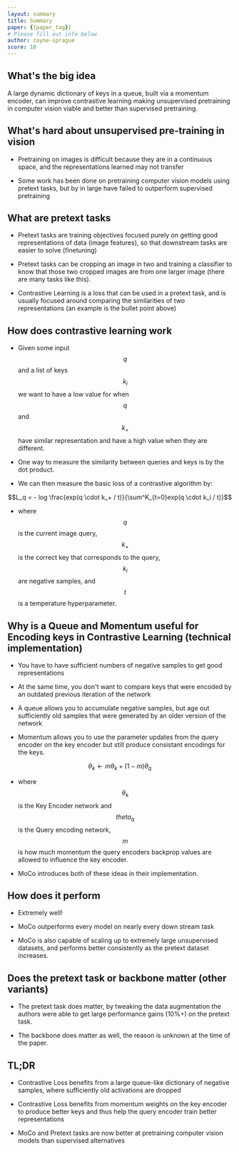 ```yaml
---
layout: summary
title: Summary
paper: {{paper_tag}}
# Please fill out info below
author: zayne-sprague
score: 10
---
```


## What's the big idea

A large dynamic dictionary of keys in a queue, built via a momentum encoder, can improve contrastive learning making unsupervised pretraining in computer vision viable and better than supervised pretraining.

## What's hard about unsupervised pre-training in vision

- Pretraining on images is difficult because they are in a continuous space, and the representations learned may not transfer

- Some work has been done on pretraining computer vision models using pretext tasks, but by in large have failed to outperform supervised pretraining

## What are pretext tasks 

- Pretext tasks are training objectives focused purely on getting good representations of data (image features), so that downstream tasks are easier to solve (finetuning)

- Pretext tasks can be cropping an image in two and training a classifier to know that those two cropped images are from one larger image (there are many tasks like this).

- Contrastive Learning is a loss that can be used in a pretext task, and is usually focused around comparing the similarities of two representations (an example is the bullet point above)

## How does contrastive learning work

- Given some input $$q$$ and a list of keys $$k_i$$ we want to have a low value for when $$q$$ and $$k_+$$ have similar representation and have a high value when they are different.

- One way to measure the similarity between queries and keys is by the dot product.

- We can then measure the basic loss of a contrastive algorithm by:

$$L_q = - log \frac{exp(q \cdot k_+ / t)}{\sum^K_{t=0}exp(q \cdot k_i / t)}$$

- where $$q$$ is the current image query, $$k_+$$ is the correct key that corresponds to the query, $$k_i$$ are negative samples, and $$t$$ is a temperature hyperparameter.

## Why is a Queue and Momentum useful for Encoding keys in Contrastive Learning (technical implementation)

- You have to have sufficient numbers of negative samples to get good representations

- At the same time, you don't want to compare keys that were encoded by an outdated previous iteration of the network 

- A queue allows you to accumulate negative samples, but age out sufficiently old samples that were generated by an older version of the network

- Momentum allows you to use the parameter updates from the query encoder on the key encoder but still produce consistant encodings for the keys.

$$\theta_k \leftarrow m\theta_k + (1-m)\theta_q$$

- where $$\theta_k$$ is the Key Encoder network and $$theta_q$$ is the Query encoding network, $$m$$ is how much momentum the query encoders backprop values are allowed to influence the key encoder.

- MoCo introduces both of these ideas in their implementation.

## How does it perform

- Extremely well!

- MoCo outperforms every model on nearly every down stream task

- MoCo is also capable of scaling up to extremely large unsupervised datasets, and performs better consistently as the pretext dataset increases.

## Does the pretext task or backbone matter (other variants)

- The pretext task does matter, by tweaking the data augmentation the authors were able to get large performance gains (10%+) on the pretext task.

- The backbone does matter as well, the reason is unknown at the time of the paper.

## TL;DR

* Contrastive Loss benefits from a large queue-like dictionary of negative samples, where sufficiently old activations are dropped

* Contrastive Loss benefits from momentum weights on the key encoder to produce better keys and thus help the query encoder train better representations

* MoCo and Pretext tasks are now better at pretraining computer vision models than supervised alternatives